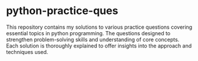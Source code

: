 # python-practice-ques
This repository contains my solutions to various practice questions covering essential topics in python programming. The questions  designed to strengthen problem-solving skills and understanding of core concepts. Each solution is thoroughly explained to offer insights into the approach and techniques used.
